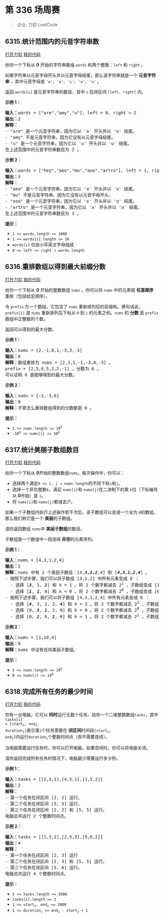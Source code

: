 # 第 336 场周赛

> 企业: 力扣 LeetCode

## 6315.统计范围内的元音字符串数

[打开力扣](https://leetcode.cn/problems/count-the-number-of-vowel-strings-in-range) [我的代码](6315.count_the_number_of_vowel_strings_in_range.py)

给你一个下标从 <strong>0</strong> 开始的字符串数组 <code>words</code> 和两个整数：<code>left</code> 和 <code>right</code> 。

如果字符串以元音字母开头并以元音字母结尾，那么该字符串就是一个 <strong>元音字符串</strong> ，其中元音字母是 <code>'a'</code>、<code>'e'</code>、<code>'i'</code>、<code>'o'</code>、<code>'u'</code> 。

返回<em> </em><code>words[i]</code> 是元音字符串的数目，其中<em> </em><code>i</code> 在闭区间 <code>[left, right]</code> 内。



<strong>示例 1：</strong>

<pre>
<strong>输入：</strong>words = ["are","amy","u"], left = 0, right = 2
<strong>输出：</strong>2
<strong>解释：</strong>
- "are" 是一个元音字符串，因为它以 'a' 开头并以 'e' 结尾。
- "amy" 不是元音字符串，因为它没有以元音字母结尾。
- "u" 是一个元音字符串，因为它以 'u' 开头并以 'u' 结尾。
在上述范围中的元音字符串数目为 2 。
</pre>

<strong>示例 2：</strong>

<pre>
<strong>输入：</strong>words = ["hey","aeo","mu","ooo","artro"], left = 1, right = 4
<strong>输出：</strong>3
<strong>解释：</strong>
- "aeo" 是一个元音字符串，因为它以 'a' 开头并以 'o' 结尾。
- "mu" 不是元音字符串，因为它没有以元音字母开头。
- "ooo" 是一个元音字符串，因为它以 'o' 开头并以 'o' 结尾。
- "artro" 是一个元音字符串，因为它以 'a' 开头并以 'o' 结尾。
在上述范围中的元音字符串数目为 3 。
</pre>



<strong>提示：</strong>

<ul>
	<li><code>1 <= words.length <= 1000</code></li>
	<li><code>1 <= words[i].length <= 10</code></li>
	<li><code>words[i]</code> 仅由小写英文字母组成</li>
	<li><code>0 <= left <= right < words.length</code></li>
</ul>

## 6316.重排数组以得到最大前缀分数

[打开力扣](https://leetcode.cn/problems/rearrange-array-to-maximize-prefix-score) [我的代码](6316.rearrange_array_to_maximize_prefix_score.py)

给你一个下标从 <strong>0</strong> 开始的整数数组 <code>nums</code> 。你可以将 <code>nums</code> 中的元素按 <strong>任意顺序</strong> 重排（包括给定顺序）。

令 <code>prefix</code> 为一个数组，它包含了 <code>nums</code> 重新排列后的前缀和。换句话说，<code>prefix[i]</code> 是 <code>nums</code> 重新排列后下标从 <code>0</code> 到 <code>i</code> 的元素之和。<code>nums</code> 的 <strong>分数</strong> 是 <code>prefix</code> 数组中正整数的个数。

返回可以得到的最大分数。



<strong>示例 1：</strong>

<pre><strong>输入：</strong>nums = [2,-1,0,1,-3,3,-3]
<strong>输出：</strong>6
<strong>解释：</strong>数组重排为 nums = [2,3,1,-1,-3,0,-3] 。
prefix = [2,5,6,5,2,2,-1] ，分数为 6 。
可以证明 6 是能够得到的最大分数。
</pre>

<strong>示例 2：</strong>

<pre><strong>输入：</strong>nums = [-2,-3,0]
<strong>输出：</strong>0
<strong>解释：</strong>不管怎么重排数组得到的分数都是 0 。
</pre>



<strong>提示：</strong>

<ul>
	<li><code>1 <= nums.length <= 10<sup>5</sup></code></li>
	<li><code>-10<sup>6</sup> <= nums[i] <= 10<sup>6</sup></code></li>
</ul>

## 6317.统计美丽子数组数目

[打开力扣](https://leetcode.cn/problems/count-the-number-of-beautiful-subarrays) [我的代码](6317.count_the_number_of_beautiful_subarrays.py)

给你一个下标从 <strong>0</strong>开始的整数数组<code>nums</code>。每次操作中，你可以：

<ul>
	<li>选择两个满足<code>0 <= i, j < nums.length</code>的不同下标<code>i</code>和<code>j</code>。</li>
	<li>选择一个非负整数<code>k</code>，满足 <code>nums[i]</code>和 <code>nums[j]</code>在二进制下的第 <code>k</code>位（下标编号从 <strong>0</strong>开始）是 <code>1</code>。</li>
	<li>将 <code>nums[i]</code>和 <code>nums[j]</code>都减去<code>2<sup>k</sup></code>。</li>
</ul>

如果一个子数组内执行上述操作若干次后，该子数组可以变成一个全为 <code>0</code>的数组，那么我们称它是一个 <strong>美丽</strong>的子数组。

请你返回数组 <code>nums</code>中 <strong>美丽子数组</strong>的数目。

子数组是一个数组中一段连续 <strong>非空</strong>的元素序列。



<strong>示例 1：</strong>

<pre>
<b>输入：</b>nums = [4,3,1,2,4]
<b>输出：</b>2
<b>解释：</b>nums 中有 2 个美丽子数组：[4,<em><strong>3,1,2</strong></em>,4] 和 [<em><strong>4,3,1,2,4</strong></em>] 。
- 按照下述步骤，我们可以将子数组 [3,1,2] 中所有元素变成 0 ：
  - 选择 [<em><strong>3</strong></em>, 1, <em><strong>2</strong></em>] 和 k = 1 。将 2 个数字都减去 2<sup>1</sup> ，子数组变成 [1, 1, 0] 。
  - 选择 [<em><strong>1</strong></em>, <em><strong>1</strong></em>, 0] 和 k = 0 。将 2 个数字都减去 2<sup>0</sup> ，子数组变成 [0, 0, 0] 。
- 按照下述步骤，我们可以将子数组 [4,3,1,2,4] 中所有元素变成 0 ：
  - 选择 [<em><strong>4</strong></em>, 3, 1, 2, <em><strong>4</strong></em>] 和 k = 2 。将 2 个数字都减去 2<sup>2</sup> ，子数组变成 [0, 3, 1, 2, 0] 。
  - 选择 [0, <em><strong>3</strong></em>, <em><strong>1</strong></em>, 2, 0] 和 k = 0 。将 2 个数字都减去 2<sup>0</sup> ，子数组变成 [0, 2, 0, 2, 0] 。
  - 选择 [0, <em><strong>2</strong></em>, 0, <em><strong>2</strong></em>, 0] 和 k = 1 。将 2 个数字都减去 2<sup>1</sup> ，子数组变成 [0, 0, 0, 0, 0] 。
</pre>

<strong>示例 2：</strong>

<pre>
<b>输入：</b>nums = [1,10,4]
<b>输出：</b>0
<b>解释：</b>nums 中没有任何美丽子数组。
</pre>



<strong>提示：</strong>

<ul>
	<li><code>1 <= nums.length <= 10<sup>5</sup></code></li>
	<li><code>0 <= nums[i] <= 10<sup>6</sup></code></li>
</ul>

## 6318.完成所有任务的最少时间

[打开力扣](https://leetcode.cn/problems/minimum-time-to-complete-all-tasks) [我的代码](6318.minimum_time_to_complete_all_tasks.py)

你有一台电脑，它可以 <strong>同时</strong>运行无数个任务。给你一个二维整数数组<code>tasks</code>，其中<code>tasks[i] = [start<sub>i</sub>, end<sub>i</sub>, duration<sub>i</sub>]</code>表示第<code>i</code>个任务需要在 <strong>闭区间</strong>时间段<code>[start<sub>i</sub>, end<sub>i</sub>]</code>内运行<code>duration<sub>i</sub></code>个整数时间点（但不需要连续）。

当电脑需要运行任务时，你可以打开电脑，如果空闲时，你可以将电脑关闭。

请你返回完成所有任务的情况下，电脑最少需要运行多少秒。



<strong>示例 1：</strong>

<pre><b>输入：</b>tasks = [[2,3,1],[4,5,1],[1,5,2]]
<b>输出：</b>2
<b>解释：</b>
- 第一个任务在闭区间 [2, 2] 运行。
- 第二个任务在闭区间 [5, 5] 运行。
- 第三个任务在闭区间 [2, 2] 和 [5, 5] 运行。
电脑总共运行 2 个整数时间点。
</pre>

<strong>示例 2：</strong>

<pre><b>输入：</b>tasks = [[1,3,2],[2,5,3],[5,6,2]]
<b>输出：</b>4
<b>解释：</b>
- 第一个任务在闭区间 [2, 3] 运行
- 第二个任务在闭区间 [2, 3] 和 [5, 5] 运行。
- 第三个任务在闭区间 [5, 6] 运行。
电脑总共运行 4 个整数时间点。
</pre>



<strong>提示：</strong>

<ul>
	<li><code>1 <= tasks.length <= 2000</code></li>
	<li><code>tasks[i].length == 3</code></li>
	<li><code>1 <= start<sub>i</sub>, end<sub>i</sub> <= 2000</code></li>
	<li><code>1 <= duration<sub>i</sub> <= end<sub>i</sub> - start<sub>i</sub> + 1 </code></li>
</ul>
